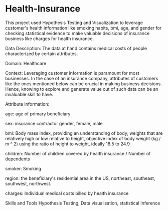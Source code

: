 # Health-Insurance

This project used Hypothesis Testing and Visualization to leverage customer's health information like smoking habits, bmi, age, and gender for checking statistical evidence to make valuable decisions of insurance business like charges for health insurance.


Data Description:
The data at hand contains medical costs of people characterized by certain attributes.


Domain:
Healthcare


Context:
Leveraging customer information is paramount for most businesses. In the case of an insurance company, attributes of customers like the ones mentioned below can be crucial in making business decisions. Hence, knowing to explore and generate value out of such data can be an invaluable skill to have.


Attribute Information:

age: age of primary beneficiary

sex: insurance contractor gender, female, male

bmi: Body mass index, providing an understanding of body, weights that are relatively high or low relative to height, objective index of body weight (kg / m ^ 2) using the ratio of height to weight, ideally 18.5 to 24.9

children: Number of children covered by health insurance / Number of dependents

smoker: Smoking

region: the beneficiary's residential area in the US, northeast, southeast, southwest, northwest.

charges: Individual medical costs billed by health insurance



Skills and Tools
Hypothesis Testing, Data visualisation, statistical Inference
